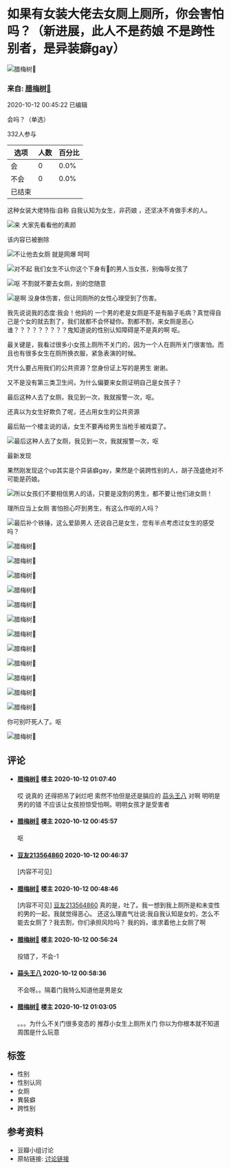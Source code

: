# 如果有女装大佬去女厕上厕所，你会害怕吗？（新进展，此人不是药娘 不是跨性别者，是异装癖gay）

![腊梅树🌲](https://img2.doubanio.com/icon/up218331603-11.jpg)

### 来自: [腊梅树🌲](https://www.douban.com/people/218331603/)

2020-10-12 00:45:22 已编辑

会吗？（单选）

332人参与

| 选项 | 人数 | 百分比 |
|------|------|--------|
| 会   | 0    | 0.0%   |
| 不会 | 0    | 0.0%   |
| 已结束 |    |        |

这种女装大佬特指:自称 自我认知为女生，非药娘 ，还坚决不肯做手术的人。

![来 大家先看看他的素颜](https://img9.doubanio.com/view/group_topic/l/public/p350651844.webp)

该内容已被删除

![不让他去女厕 就是网爆 呵呵](https://img2.doubanio.com/view/group_topic/l/public/p350523311.webp)

![对不起 我们女生不认你这个下身有🐔的男人当女孩，别侮辱女孩了](https://img3.doubanio.com/view/group_topic/l/public/p350523303.webp)

![呕 不割就不要去女厕，别的您随意](https://img1.doubanio.com/view/group_topic/l/public/p350523299.webp)

![是啊 没身体伤害，但让同厕所的女性心理受到了伤害。](https://img1.doubanio.com/view/group_topic/l/public/p350523309.webp)

我先说说我的态度:我会！他妈的 一个男的老是女厕是不是有脑子毛病？真觉得自己是个女的就去割了，我们就都不会怀疑你。割都不割，来女厕是恶心谁？？？？？？？？？鬼知道说的性别认知障碍是不是真的啊 呕。

最关键是，我看过很多小女孩上厕所不关门的，因为一个人在厕所关门很害怕。而且也有很多女生在厕所换衣服，紧急表演的时候。

凭什么要占用我们的公共资源？您身份证上写的是男生 谢谢。

又不是没有第三类卫生间，为什么偏要来女厕证明自己是女孩子？

最后这种人去了女厕，我见到一次，我就报警一次，呕。

还真以为女生好欺负了呢，还占用女生的公共资源

最后贴一个楼主说的话，女生不要再给男生当枪手被戏耍了。

![最后这种人去了女厕，我见到一次，我就报警一次，呕](https://img9.doubanio.com/view/group_topic/l/public/p350525815.webp)

最新发现

果然刚发现这个up其实是个异装癖gay，果然是个装跨性别的人，胡子茂盛绝对不可能是药娘。

![所以女孩们不要相信男人的话，只要是没割的男生，都不要让他们进女厕！](https://img1.doubanio.com/view/group_topic/l/public/p350526679.webp)

理所应当上女厕 害怕担心吓到男生，有这么作呕的人吗？

![最后补个铁锤，这么爱舔男人 还说自己是女生，您有半点考虑过女生的感受吗？](https://img3.doubanio.com/view/group_topic/l/public/p350526862.webp)

![腊梅树🌲](https://img9.doubanio.com/view/group_topic/l/public/p350527654.webp)

![腊梅树🌲](https://img9.doubanio.com/view/group_topic/l/public/p350527636.webp)

![腊梅树🌲](https://img1.doubanio.com/view/group_topic/l/public/p350527649.webp)

![腊梅树🌲](https://img9.doubanio.com/view/group_topic/l/public/p350527634.webp)

![腊梅树🌲](https://img1.doubanio.com/view/group_topic/l/public/p350527648.webp)

![腊梅树🌲](https://img1.doubanio.com/view/group_topic/l/public/p350527638.webp)

![腊梅树🌲](https://img2.doubanio.com/view/group_topic/l/public/p350527631.webp)

![腊梅树🌲](https://img3.doubanio.com/view/group_topic/l/public/p350527652.webp)

![腊梅树🌲](https://img3.doubanio.com/view/group_topic/l/public/p350527632.webp)

![腊梅树🌲](https://img3.doubanio.com/view/group_topic/l/public/p350527642.webp)

![腊梅树🌲](https://img9.doubanio.com/view/group_topic/l/public/p350527646.webp)

![腊梅树🌲](https://img2.doubanio.com/view/group_topic/l/public/p350527651.webp)

你可别吓死人了。呕

![腊梅树🌲](https://img9.doubanio.com/view/group_topic/l/public/p350527645.webp)

## 评论

- #### [腊梅树🌲](https://www.douban.com/people/218331603/) 楼主 2020-10-12 01:07:40
    哎 说真的 还得把吊了剁烂吧 索然不怕但是还是膈应的 
    [蒜头王八](https://www.douban.com/people/193943740/) 
    对啊 明明是男的的错 不应该让女孩担惊受怕啊。明明女孩才是受害者

- #### [腊梅树🌲](https://www.douban.com/people/218331603/) 楼主 2020-10-12 00:45:57
    呕

- #### [豆友213564860](https://www.douban.com/people/213564860/) 2020-10-12 00:46:37
    [内容不可见]

- #### [腊梅树🌲](https://www.douban.com/people/218331603/) 楼主 2020-10-12 00:48:46
    [内容不可见] 
    [豆友213564860](https://www.douban.com/people/213564860/) 
    真的是，吐了。我一想到我上厕所是和未变性的男的一起，我就觉得恶心。 还这么理直气壮说:我自我认知是女的，怎么不能去女厕了？我去割，你们承担风险吗？ 我的妈，谁求着他上女厕了啊

- #### [腊梅树🌲](https://www.douban.com/people/218331603/) 楼主 2020-10-12 00:56:24
    投错了，不会-1 

- #### [蒜头王八](https://www.douban.com/people/193943740/) 2020-10-12 00:58:36
    不会呀。。隔着门我特么知道他是男是女

- #### [腊梅树🌲](https://www.douban.com/people/218331603/) 楼主 2020-10-12 01:03:05
    。。。为什么不关门很多变态的 推荐小女生上厕所关门 你以为你根本就不知道周围是什么玩意 

## 标签
- 性别
- 性别认同
- 女厕
- 異裝癖
- 跨性别

## 参考资料
- 豆瓣小组讨论
- 原帖链接: [讨论链接](https://www.douban.com/group/topic/196951516/)